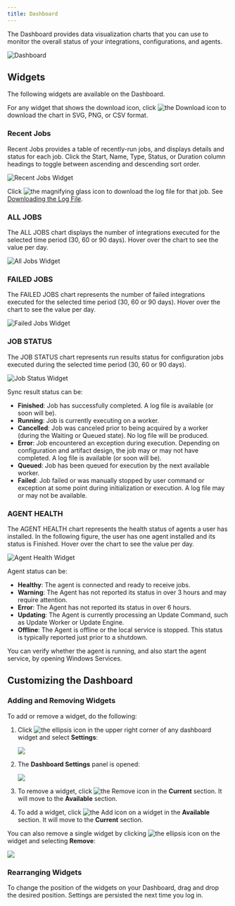 ```yaml
---
title: Dashboard
---
```


The Dashboard provides data visualization charts that you can use to monitor the overall status of your integrations, configurations, and agents. 

![Dashboard](/img/Dashboard.png)

## Widgets

The following widgets are available on the Dashboard.

For any widget that shows the download icon, click <img src="/img/icons/download-button.png" className="icon" alt="the Download icon"/> to download the chart in SVG, PNG, or CSV format.

### Recent Jobs

Recent Jobs provides a table of recently-run jobs, and displays details and status for each job. Click the Start, Name, Type, Status, or Duration column headings to toggle between ascending and descending sort order.

   ![Recent Jobs Widget](/img/Recent-Jobs-Widget.png)

Click <img src="/img/icons/log-file.png" className="icon" alt="the magnifying glass icon"/> to download the log file for that job. See [Downloading the Log File](./integration-manager/jobs/downloading-the-log-file).

### ALL JOBS

The ALL JOBS chart displays the number of integrations executed for the selected time period (30, 60 or 90 days). Hover over the chart to see the value per day.

   ![All Jobs Widget](/img/All-Jobs-Widget.png)

### FAILED JOBS

The FAILED JOBS chart represents the number of failed integrations executed for the selected time period (30, 60 or 90 days). Hover over the chart to see the value per day.

   ![Failed Jobs Widget](/img/Failed-Jobs-Widget.png)

### JOB STATUS

The JOB STATUS chart represents run results status for configuration jobs executed during the selected time period (30, 60 or 90 days).

   ![Job Status Widget](/img/Job-Status-Widget.png)

Sync result status can be:

* **Finished**: Job has successfully completed. A log file is available (or soon will be).
* **Running**: Job is currently executing on a worker.
* **Cancelled**: Job was canceled prior to being acquired by a worker (during the Waiting or Queued state). No log file will be produced.
* **Error**: Job encountered an exception during execution. Depending on configuration and artifact design, the job may or may not have completed. A log file is available (or soon will be).
* **Queued**: Job has been queued for execution by the next available worker.
* **Failed**: Job failed or was manually stopped by user command or exception at some point during initialization or execution. A log file may or may not be available.

### AGENT HEALTH

The AGENT HEALTH chart represents the health status of agents a user has installed. In the following figure, the user has one agent installed and its status is Finished. Hover over the chart to see the value per day. 

   ![Agent Health Widget](/img/Agent-Health-Widget.png)

Agent status can be:

* **Healthy**: The agent is connected and ready to receive jobs.
* **Warning**: The Agent has not reported its status in over 3 hours and may require attention.
* **Error**: The Agent has not reported its status in over 6 hours.
* **Updating**: The Agent is currently processing an Update Command, such as Update Worker or Update Engine.
* **Offline**: The Agent is offline or the local service is stopped. This status is typically reported just prior to a shutdown.

You can verify whether the agent is running, and also start the agent service, by opening Windows Services.

## Customizing the Dashboard

### Adding and Removing Widgets

To add or remove a widget, do the following:

1. Click <img src="/img/icons/ellipsis.png" className="icon" alt="the ellipsis icon"/> in the upper right corner of any dashboard widget and select **Settings**:

     ![](/img/Settings-Ellipsis.png)

2. The **Dashboard Settings** panel is opened:
   
   ![](/img/Dashboard-Settings-Panel.png)

3. To remove a widget, click <img src="/img/icons/remove.png" className="icon" alt="the Remove icon"/> in the **Current** section. It will move to the **Available** section.
4. To add a widget, click <img src="/img/icons/add-plus.png" className="icon" alt="the Add icon"/> on a widget in the **Available** section. It will move to the **Current** section.

You can also remove a single widget by clicking <img src="/img/icons/ellipsis.png" className="icon" alt="the ellipsis icon"/> on the widget and selecting **Remove**:

   ![](/img/Remove-Widget.png)

### Rearranging Widgets

To change the position of the widgets on your Dashboard, drag and drop the desired position. Settings are persisted the next time you log in.

